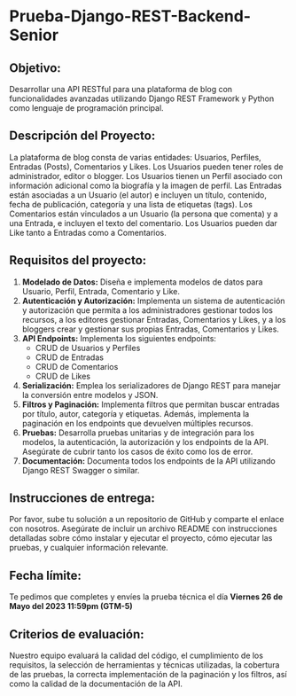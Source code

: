 # Prueba-Django-REST-Backend-Senior

## Objetivo:
Desarrollar una API RESTful para una plataforma de blog con funcionalidades
avanzadas utilizando Django REST Framework y Python como lenguaje de
programación principal.

## Descripción del Proyecto:
La plataforma de blog consta de varias entidades: Usuarios, Perfiles, Entradas
(Posts), Comentarios y Likes. Los Usuarios pueden tener roles de administrador,
editor o blogger. Los Usuarios tienen un Perfil asociado con información
adicional como la biografía y la imagen de perfil. Las Entradas están asociadas
a un Usuario (el autor) e incluyen un título, contenido, fecha de publicación,
categoría y una lista de etiquetas (tags). Los Comentarios están vinculados a
un Usuario (la persona que comenta) y a una Entrada, e incluyen el texto del
comentario. Los Usuarios pueden dar Like tanto a Entradas como a Comentarios.

## Requisitos del proyecto:

 1. **Modelado de Datos:** Diseña e implementa modelos de datos para Usuario,
 Perfil, Entrada, Comentario y Like.
 1. **Autenticación y Autorización:** Implementa un sistema de autenticación y
 autorización que permita a los administradores gestionar todos los recursos,
 a los editores gestionar Entradas, Comentarios y Likes, y a los bloggers crear
 y gestionar sus propias Entradas, Comentarios y Likes.
 1. **API Endpoints:** Implementa los siguientes endpoints:
	 * CRUD de Usuarios y Perfiles
	 * CRUD de Entradas
	 * CRUD de Comentarios
	 * CRUD de Likes
 1. **Serialización:** Emplea los serializadores de Django REST para manejar
    la conversión entre modelos y JSON.
 1. **Filtros y Paginación:** Implementa filtros que permitan buscar
    entradas por título, autor, categoría y etiquetas. Además,
    implementa la paginación en los endpoints que devuelven múltiples
    recursos.
 1. **Pruebas:** Desarrolla pruebas unitarias y de integración para los
    modelos, la autenticación, la autorización y los endpoints de la
    API. Asegúrate de cubrir tanto los casos de éxito como los de error.
 1. **Documentación:** Documenta todos los endpoints de la API utilizando
    Django REST Swagger o similar.

## Instrucciones de entrega:
Por favor, sube tu solución a un repositorio de GitHub y comparte el enlace con
nosotros. Asegúrate de incluir un archivo README con instrucciones detalladas
sobre cómo instalar y ejecutar el proyecto, cómo ejecutar las pruebas, y
cualquier información relevante.

## Fecha límite:
Te pedimos que completes y envíes la prueba técnica el día
**Viernes 26 de Mayo del 2023 11:59pm (GTM-5)**

## Criterios de evaluación:
Nuestro equipo evaluará la calidad del código, el cumplimiento de los
requisitos, la selección de herramientas y técnicas utilizadas, la cobertura de
las pruebas, la correcta implementación de la paginación y los filtros, así
como la calidad de la documentación de la API.
